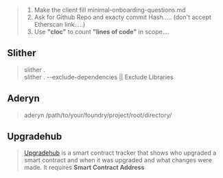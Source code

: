 > 1. Make the client fill minimal-onboarding-questions.md<br>
> 2. Ask for Github Repo and exacty commit Hash..... (don't accept Etherscan link.....) <br>
> 3. Use **"cloc"** to count **"lines of code"** in scope....<br>


## Slither
> slither . <br>
> slither . --exclude-dependencies || Exclude Libraries <br>

## Aderyn
> aderyn /path/to/your/foundry/project/root/directory/

## Upgradehub
>  [Upgradehub](upgradehub.xyx) is a smart contract tracker that shows who upgraded a smart contract and when it was upgraded and what changes were made.
> It requires **Smart Contract Address**